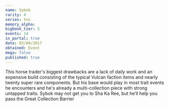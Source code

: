 ```yaml
---
name: Sybok
rarity: 4
series: tos
memory_alpha:
bigbook_tier: 5
events: 14
in_portal: true
date: 03/04/2017
obtained: Event
mega: false
published: true
---
```


This horse trader's biggest drawbacks are a lack of daily work and an expensive build consisting of the typical Vulcan faction items and nearly twenty super rare components. But his base would play in most trait events he encounters and he's already a multi-collection piece with strong untapped traits. Sybok may not get you to Sha Ka Ree, but he’ll help you pass the Great Collection Barrier
